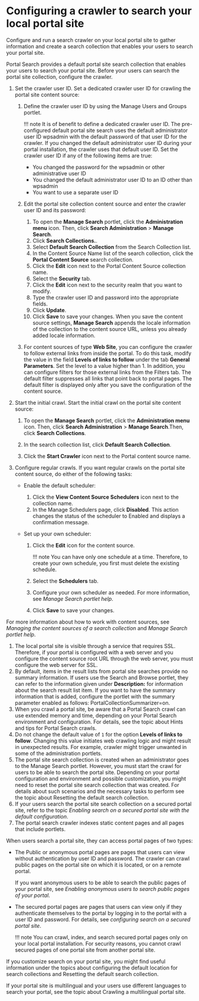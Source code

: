 # Configuring a crawler to search your local portal site

Configure and run a search crawler on your local portal site to gather information and create a search collection that enables your users to search your portal site.

Portal Search provides a default portal site search collection that enables your users to search your portal site. Before your users can search the portal site collection, configure the crawler.

1.  Set the crawler user ID. Set a dedicated crawler user ID for crawling the portal site content source:

    1.  Define the crawler user ID by using the Manage Users and Groups portlet.

        !!! note
            It is of benefit to define a dedicated crawler user ID. The pre-configured default portal site search uses the default administrator user ID wpsadmin with the default password of that user ID for the crawler. If you changed the default administrator user ID during your portal installation, the crawler uses that default user ID. Set the crawler user ID if any of the following items are true:

        -   You changed the password for the wpsadmin or other administrative user ID
        -   You changed the default administrator user ID to an ID other than wpsadmin
        -   You want to use a separate user ID

    2.  Edit the portal site collection content source and enter the crawler user ID and its password:

        1.  To open the **Manage Search** portlet, click the **Administration menu** icon. Then, click **Search Administration** \> **Manage Search**.
        2.  Click **Search Collections.**.
        3.  Select **Default Search Collection** from the Search Collection list.
        4.  In the Content Source Name list of the search collection, click the **Portal Content Source** search collection.
        5.  Click the **Edit** icon next to the Portal Content Source collection name.
        6.  Select the **Security** tab.
        7.  Click the **Edit** icon next to the security realm that you want to modify.
        8.  Type the crawler user ID and password into the appropriate fields.
        9.  Click **Update**.
        10. Click **Save** to save your changes. When you save the content source settings, **Manage Search** appends the locale information of the collection to the content source URL, unless you already added locale information.

    3.  For content sources of type **Web Site**, you can configure the crawler to follow external links from inside the portal. To do this task, modify the value in the field **Levels of links to follow** under the tab **General Parameters**. Set the level to a value higher than 1. In addition, you can configure filters for those external links from the Filters tab. The default filter suppresses all links that point back to portal pages. The default filter is displayed only after you save the configuration of the content source.

2.  Start the initial crawl. Start the initial crawl on the portal site content source:

    1.  To open the **Manage Search** portlet, click the **Administration menu** icon. Then, click **Search Administration** \> **Manage Search**.Then, click **Search Collections**.

    2.  In the search collection list, click **Default Search Collection**.

    3.  Click the **Start Crawler** icon next to the Portal content source name.

3.  Configure regular crawls. If you want regular crawls on the portal site content source, do either of the following tasks:

    -   Enable the default scheduler:
        1.  Click the **View Content Source Schedulers** icon next to the collection name.
        2.  In the Manage Schedulers page, click **Disabled**. This action changes the status of the scheduler to Enabled and displays a confirmation message.
    -   Set up your own scheduler:

        1.  Click the **Edit** icon for the content source.

            !!! note
                You can have only one schedule at a time. Therefore, to create your own schedule, you first must delete the existing schedule.

        2.  Select the **Schedulers** tab.
        3.  Configure your own scheduler as needed. For more information, see *Manage Search portlet help*.
        4.  Click **Save** to save your changes.

For more information about how to work with content sources, see *Managing the content sources of a search collection* and *Manage Search portlet help*.

1.  The local portal site is visible through a service that requires SSL. Therefore, if your portal is configured with a web server and you configure the content source root URL through the web server, you must configure the web server for SSL.
2.  By default, items in the result lists from portal site searches provide no summary information. If users use the Search and Browse portlet, they can refer to the information given under **Description:** for information about the search result list item. If you want to have the summary information that is added, configure the portlet with the summary parameter enabled as follows: PortalCollectionSummarizer=on.
3.  When you crawl a portal site, be aware that a Portal Search crawl can use extended memory and time, depending on your Portal Search environment and configuration. For details, see the topic about Hints and tips for Portal Search crawls.
4.  Do not change the default value of `1` for the option **Levels of links to follow**. Changing this value initiates web crawling logic and might result in unexpected results. For example, crawler might trigger unwanted in some of the administration portlets.
5.  The portal site search collection is created when an administrator goes to the Manage Search portlet. However, you must start the crawl for users to be able to search the portal site. Depending on your portal configuration and environment and possible customization, you might need to reset the portal site search collection that was created. For details about such scenarios and the necessary tasks to perform see the topic about Resetting the default search collection.
6.  If your users search the portal site search collection on a secured portal site, refer to the topic *Enabling search on a secured portal site with the default configuration*.
7.  The portal search crawler indexes static content pages and all pages that include portlets.

When users search a portal site, they can access portal pages of two types:

-   The Public or anonymous portal pages are pages that users can view without authentication by user ID and password. The crawler can crawl public pages on the portal site on which it is located, or on a remote portal.

    If you want anonymous users to be able to search the public pages of your portal site, see *Enabling anonymous users to search public pages of your portal*.

-   The secured portal pages are pages that users can view only if they authenticate themselves to the portal by logging in to the portal with a user ID and password. For details, see *configuring search on a secured portal site*.

    !!! note
        You can crawl, index, and search secured portal pages only on your local portal installation. For security reasons, you cannot crawl secured pages of one portal site from another portal site.


If you customize search on your portal site, you might find useful information under the topics about configuring the default location for search collections and Resetting the default search collection.

If your portal site is multilingual and your users use different languages to search your portal, see the topic about Crawling a multilingual portal site.


